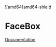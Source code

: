 ![amd64]amd64-shield

# FaceBox

[Documentation](https://docs.deepstack.cc)

[amd64-shield]: https://img.shields.io/badge/amd64-yes-green.svg
